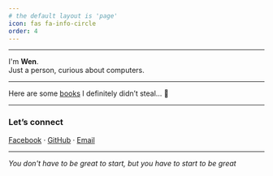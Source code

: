 ```yaml
---
# the default layout is 'page'
icon: fas fa-info-circle
order: 4
---
```


---

I'm **Wen**.  
Just a person, curious about computers.  

---

Here are some [books](https://8yh843-my.sharepoint.com/:f:/g/personal/tnqa_8yh843_onmicrosoft_com/EpphXLAVmZxNthTZjDQcnbQBP4rNfOQzYpSSEgcUTfvMOw) I definitely didn’t steal… 👀

---

### Let’s connect

[Facebook](https://www.facebook.com/wen0x0) · [GitHub](https://github.com/wen0x0) · [Email](mailto:weninthelab@gmail.com)

---

*You don't have to be great to start, but you have to start to be great*  
